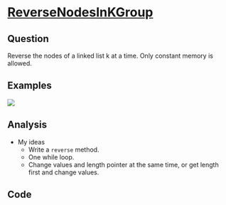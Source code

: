 # [ReverseNodesInKGroup](http://www.lintcode.com/en/problem/reverse-nodes-in-k-group/)

## Question

Reverse the nodes of a linked list k at a time. Only constant memory is allowed.

## Examples

![](https://farm5.staticflickr.com/4170/34655935401_01f799a9d9_o.jpg)

## Analysis

- My ideas
  - Write a `reverse` method.
  - One while loop.
  - Change values and length pointer at the same time, or get length first and change values.

## Code

```java

```